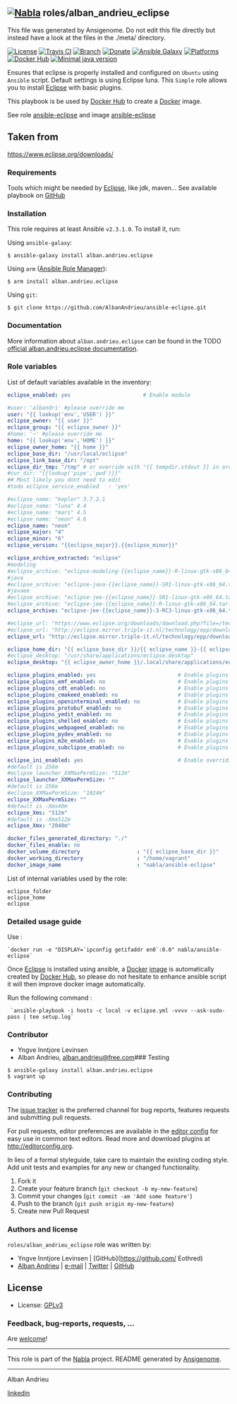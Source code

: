 ## [![Nabla](https://debops.org/images/debops-small.png)](https://github.com/AlbanAndrieu) roles/alban_andrieu_eclipse

This file was generated by Ansigenome. Do not edit this file directly but instead have a look at the files in the ./meta/ directory. 

[![License](http://img.shields.io/:license-apache-blue.svg?style=flat-square)](http://www.apache.org/licenses/LICENSE-2.0.html)
[![Travis CI](https://img.shields.io/travis/AlbanAndrieu/ansible-eclipse.svg?style=flat)](https://travis-ci.org/AlbanAndrieu/ansible-eclipse)
[![Branch](http://img.shields.io/github/tag/AlbanAndrieu/ansible-eclipse.svg?style=flat-square)](https://github.com/AlbanAndrieu/ansible-eclipse/tree/master)
[![Donate](https://img.shields.io/gratipay/AlbanAndrieu.svg?style=flat)](https://www.gratipay.com/~AlbanAndrieu)
[![Ansible Galaxy](https://img.shields.io/badge/galaxy-alban.andrieu.eclipse-660198.svg?style=flat)](https://galaxy.ansible.com/alban.andrieu/eclipse)
[![Platforms](http://img.shields.io/badge/platforms-el%20/%20macosx%20/%20ubuntu-lightgrey.svg?style=flat)](#)
[![Docker Hub](https://dockerbuildbadges.quelltext.eu/status.svg?organization=nabla&repository=ansible-eclipse)](https://hub.docker.com/r/nabla/ansible-eclipse/)
[![Minimal java version](https://img.shields.io/badge/java-1.8-yellow.svg)](https://img.shields.io/badge/java-1.8-yellow.svg)

Ensures that eclipse is properly installed and configured on `Ubuntu` using `Ansible` script.
Default settings is using Eclipse luna.
This ``Simple`` role allows you to install [Eclipse](https://www.eclipse.org) with basic plugins.

This playbook is be used by [Docker Hub](https://hub.docker.com) to create a [Docker](http://docker.io) image.

See role [ansible-eclipse](https://github.com/AlbanAndrieu/ansible-eclipse) and image [ansible-eclipse](https://hub.docker.com/r/nabla/ansible-eclipse/)

Taken from
------------------

https://www.eclipse.org/downloads/

### Requirements

Tools which might be needed by [Eclipse](https://www.eclipse.org), like jdk, maven...
See available playbook on [GitHub](https://github.com/search?p=3&q=user%3AAlbanAndrieu+ansible%2A&type=Repositories)

### Installation

This role requires at least Ansible `v2.3.1.0`. To install it, run:

Using `ansible-galaxy`:
```shell
$ ansible-galaxy install alban.andrieu.eclipse
```

Using `arm` ([Ansible Role Manager](https://github.com/mirskytech/ansible-role-manager/)):
```shell
$ arm install alban.andrieu.eclipse
```

Using `git`:
```shell
$ git clone https://github.com/AlbanAndrieu/ansible-eclipse.git
```

### Documentation

More information about `alban.andrieu.eclipse` can be found in the
TODO [official alban.andrieu.eclipse documentation](https://docs.debops.org/en/latest/ansible/roles/ansible-eclipse/docs/).


### Role variables

List of default variables available in the inventory:

```YAML
eclipse_enabled: yes                       # Enable module

#user: 'albandri' #please override me
user: "{{ lookup('env','USER') }}"
eclipse_owner: "{{ user }}"
eclipse_group: "{{ eclipse_owner }}"
#home: '~' #please override me
home: "{{ lookup('env','HOME') }}"
eclipse_owner_home: "{{ home }}"
eclipse_base_dir: "/usr/local/eclipse"
eclipse_link_base_dir: "/opt"
eclipse_dir_tmp: "/tmp" # or override with "{{ tempdir.stdout }} in order to have be sure to download the file"
#cur_dir: "{{lookup('pipe','pwd')}}"
## Most likely you dont need to edit
#todo eclipse_service_enabled   : 'yes'

#eclipse_name: "kepler" 3.7.2.1
#eclipse_name: "luna" 4.4
#eclipse_name: "mars" 4.5
#eclipse_name: "neon" 4.6
eclipse_name: "neon"
eclipse_major: "4"
eclipse_minor: "6"
eclipse_version: "{{eclipse_major}}.{{eclipse_minor}}"

eclipse_archive_extracted: "eclipse"
#modeling
#eclipse_archive: "eclipse-modeling-{{eclipse_name}}-R-linux-gtk-x86_64.tar.gz"
#java
#eclipse_archive: "eclipse-java-{{eclipse_name}}-SR1-linux-gtk-x86_64.tar.gz"
#javaee
#eclipse_archive: "eclipse-jee-{{eclipse_name}}-SR1-linux-gtk-x86_64.tar.gz"
#eclipse_archive: "eclipse-jee-{{eclipse_name}}-R-linux-gtk-x86_64.tar.gz"
eclipse_archive: "eclipse-jee-{{eclipse_name}}-3-RC3-linux-gtk-x86_64.tar.gz"

#eclipse_url: "https://www.eclipse.org/downloads/download.php?file=/technology/epp/downloads/release/{{eclipse_name}}/R/{{eclipse_archive}}&r=1"
#eclipse_url: "http://eclipse.mirror.triple-it.nl/technology/epp/downloads/release/{{eclipse_name}}/R/{{eclipse_archive}}"
eclipse_url: "http://eclipse.mirror.triple-it.nl/technology/epp/downloads/release/{{eclipse_name}}/3.RC3/{{eclipse_archive}}"

eclipse_home_dir: "{{ eclipse_base_dir }}/{{ eclipse_name }}-{{ eclipse_version }}"
#eclipse_desktop: "/usr/share/applications/eclipse.desktop"
eclipse_desktop: "{{ eclipse_owner_home }}/.local/share/applications/eclipse.desktop"

eclipse_plugins_enabled: yes                          # Enable plugins
eclipse_plugins_emf_enabled: no                       # Enable plugins
eclipse_plugins_cdt_enabled: no                       # Enable plugins
eclipse_plugins_cmakeed_enabled: no                   # Enable plugins
eclipse_plugins_openinterminal_enabled: no            # Enable plugins
eclipse_plugins_protobuf_enabled: no                  # Enable plugins
eclipse_plugins_yedit_enabled: no                     # Enable plugins
eclipse_plugins_shelled_enabled: no                   # Enable plugins
eclipse_plugins_webpageed_enabled: no                 # Enable plugins
eclipse_plugins_pydev_enabled: no                     # Enable plugins
eclipse_plugins_m2e_enabled: no                       # Enable plugins
eclipse_plugins_subclipse_enabled: no                 # Enable plugins

eclipse_ini_enabled: yes                              # Enable overriding eclipse.ini
#default is 256m
#eclipse_launcher_XXMaxPermSize: "512m"
eclipse_launcher_XXMaxPermSize: ""
#default is 256m
#eclipse_XXMaxPermSize: "1024m"
eclipse_XXMaxPermSize: ""
#default is -Xms40m
eclipse_Xms: "512m"
#default is -Xmx512m
eclipse_Xmx: "2048m"

docker_files_generated_directory: "./"
docker_files_enable: no
docker_volume_directory                  : "{{ eclipse_base_dir }}"
docker_working_directory                 : "/home/vagrant"
docker_image_name                        : "nabla/ansible-eclipse"
```

List of internal variables used by the role:

    eclipse_folder
    eclipse_home
    eclipse
### Detailed usage guide

Use :

    `docker run -e "DISPLAY=`ipconfig getifaddr en0`:0.0" nabla/ansible-eclipse`

Once [Eclipse](https://www.eclipse.org) is installed using ansible, a [Docker](https://www.docker.com/) [image](https://registry.hub.docker.com/u/nabla/ansible-eclipse/) is automatically created by [Docker Hub](https://registry.hub.docker.com/),
so please do not hesitate to enhance ansible script it will then improve docker image automatically.

Run the following command :

     `ansible-playbook -i hosts -c local -v eclipse.yml -vvvv --ask-sudo-pass | tee setup.log`


### Contributor

- Yngve Inntjore Levinsen
- Alban Andrieu, alban.andrieu@free.com### Testing
```shell
$ ansible-galaxy install alban.andrieu.eclipse
$ vagrant up
```

### Contributing

The [issue tracker](https://github.com/AlbanAndrieu/ansible-eclipse/issues) is the preferred channel for bug reports, features requests and submitting pull requests.

For pull requests, editor preferences are available in the [editor config](.editorconfig) for easy use in common text editors. Read more and download plugins at <http://editorconfig.org>.

In lieu of a formal styleguide, take care to maintain the existing coding style. Add unit tests and examples for any new or changed functionality.

1. Fork it
2. Create your feature branch (`git checkout -b my-new-feature`)
3. Commit your changes (`git commit -am 'Add some feature'`)
4. Push to the branch (`git push origin my-new-feature`)
5. Create new Pull Request

### Authors and license

`roles/alban_andrieu_eclipse` role was written by:

- Yngve Inntjore Levinsen | [GitHub](https://github.com/ Eothred)
- [Alban Andrieu](fr.linkedin.com/in/nabla/) | [e-mail](mailto:alban.andrieu@free.com) | [Twitter](https://twitter.com/AlbanAndrieu) | [GitHub](https://github.com/AlbanAndrieu)

License
-------

- License: [GPLv3](https://tldrlegal.com/license/gnu-general-public-license-v3-%28gpl-3%29)

### Feedback, bug-reports, requests, ...

Are [welcome](https://github.com/AlbanAndrieu/ansible-eclipse/issues)!

***

This role is part of the [Nabla](https://github.com/AlbanAndrieu) project.
README generated by [Ansigenome](https://github.com/nickjj/ansigenome/).

***

Alban Andrieu

[linkedin](fr.linkedin.com/in/nabla/)
